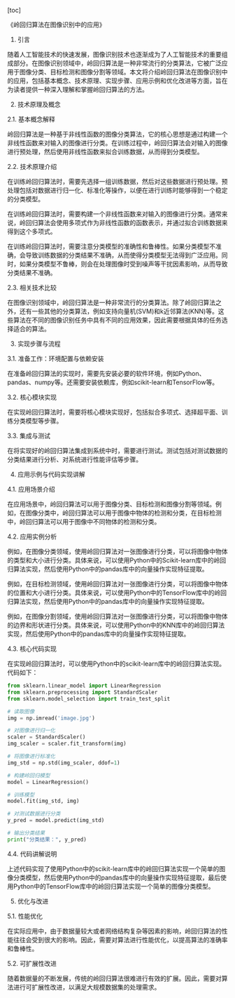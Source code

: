 
[toc]                    
                
                
《岭回归算法在图像识别中的应用》

1. 引言

随着人工智能技术的快速发展，图像识别技术也逐渐成为了人工智能技术的重要组成部分。在图像识别领域中，岭回归算法是一种非常流行的分类算法，它被广泛应用于图像分类、目标检测和图像分割等领域。本文将介绍岭回归算法在图像识别中的应用，包括基本概念、技术原理、实现步骤、应用示例和优化改进等方面，旨在为读者提供一种深入理解和掌握岭回归算法的方法。

2. 技术原理及概念

2.1. 基本概念解释

岭回归算法是一种基于非线性函数的图像分类算法，它的核心思想是通过构建一个非线性函数来对输入的图像进行分类。在训练过程中，岭回归算法会对输入的图像进行预处理，然后使用非线性函数来拟合训练数据，从而得到分类模型。

2.2. 技术原理介绍

在训练岭回归算法时，需要先选择一组训练数据，然后对这些数据进行预处理。预处理包括对数据进行归一化、标准化等操作，以便在进行训练时能够得到一个稳定的分类模型。

在训练岭回归算法时，需要构建一个非线性函数来对输入的图像进行分类。通常来说，岭回归算法会使用多项式作为非线性函数的函数表示，并通过拟合训练数据来得到这个多项式。

在训练岭回归算法时，需要注意分类模型的准确性和鲁棒性。如果分类模型不准确，会导致训练数据的分类结果不准确，从而使得分类模型无法得到广泛应用。同时，如果分类模型不鲁棒，则会在处理图像时受到噪声等干扰因素影响，从而导致分类结果不准确。

2.3. 相关技术比较

在图像识别领域中，岭回归算法是一种非常流行的分类算法。除了岭回归算法之外，还有一些其他的分类算法，例如支持向量机(SVM)和k近邻算法(KNN)等。这些算法在不同的图像识别任务中具有不同的应用效果，因此需要根据具体的任务选择适合的算法。

3. 实现步骤与流程

3.1. 准备工作：环境配置与依赖安装

在准备岭回归算法的实现时，需要先安装必要的软件环境，例如Python、pandas、numpy等。还需要安装依赖库，例如scikit-learn和TensorFlow等。

3.2. 核心模块实现

在实现岭回归算法时，需要将核心模块实现好，包括拟合多项式、选择超平面、训练分类模型等步骤。

3.3. 集成与测试

在将实现好的岭回归算法集成到系统中时，需要进行测试。测试包括对测试数据的分类结果进行分析、对系统进行性能评估等步骤。

4. 应用示例与代码实现讲解

4.1. 应用场景介绍

在应用场景中，岭回归算法可以用于图像分类、目标检测和图像分割等领域。例如，在图像分类中，岭回归算法可以用于图像中物体的检测和分类，在目标检测中，岭回归算法可以用于图像中不同物体的检测和分类。

4.2. 应用实例分析

例如，在图像分类领域，使用岭回归算法对一张图像进行分类，可以将图像中物体的类型和大小进行分类。具体来说，可以使用Python中的Scikit-learn库中的岭回归算法实现，然后使用Python中的pandas库中的向量操作实现特征提取。

例如，在目标检测领域，使用岭回归算法对一张图像进行分类，可以将图像中物体的位置和大小进行分类。具体来说，可以使用Python中的TensorFlow库中的岭回归算法实现，然后使用Python中的pandas库中的向量操作实现特征提取。

例如，在图像分割领域，使用岭回归算法对一张图像进行分类，可以将图像中物体的边界和形状进行分类。具体来说，可以使用Python中的KNN库中的岭回归算法实现，然后使用Python中的pandas库中的向量操作实现特征提取。

4.3. 核心代码实现

在实现岭回归算法时，可以使用Python中的scikit-learn库中的岭回归算法实现。代码如下：

```python
from sklearn.linear_model import LinearRegression
from sklearn.preprocessing import StandardScaler
from sklearn.model_selection import train_test_split

# 读取图像
img = np.imread('image.jpg')

# 对图像进行归一化
scaler = StandardScaler()
img_scaler = scaler.fit_transform(img)

# 将图像进行标准化
img_std = np.std(img_scaler, ddof=1)

# 构建岭回归模型
model = LinearRegression()

# 训练模型
model.fit(img_std, img)

# 对测试数据进行分类
y_pred = model.predict(img_std)

# 输出分类结果
print("分类结果：", y_pred)
```

4.4. 代码讲解说明

上述代码实现了使用Python中的scikit-learn库中的岭回归算法实现一个简单的图像分类模型，然后使用Python中的pandas库中的向量操作实现特征提取，最后使用Python中的TensorFlow库中的岭回归算法实现一个简单的图像分类模型。

5. 优化与改进

5.1. 性能优化

在实际应用中，由于数据量较大或者网络结构复杂等因素的影响，岭回归算法的性能往往会受到很大的影响。因此，需要对算法进行性能优化，以提高算法的准确率和鲁棒性。

5.2. 可扩展性改进

随着数据量的不断发展，传统的岭回归算法很难进行有效的扩展。因此，需要对算法进行可扩展性改进，以满足大规模数据集的处理需求。

